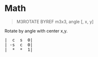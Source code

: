 # Math

> M3ROTATE BYREF m3x3, angle [, x, y]

Rotate by angle with center x,y.


<pre>|  c  s  0|
| -s  c  0|
|  *  *  1|

